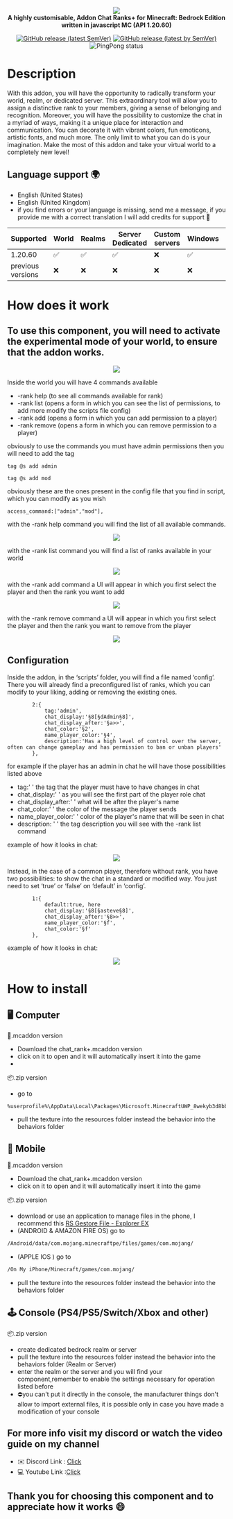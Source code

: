<p align="center">
     <a href="https://github.com/DeathAruban/Chat-Ranks-MCBE">
		<img src="https://github.com/DeathAruban/Chat-Ranks-MCBE/blob/main/img/chat_ranks+.png" loading="eager" />
	</a><br>
	<b>A highly customisable, Addon Chat Ranks+ for Minecraft: Bedrock Edition written in javascript MC (API 1.20.60)</b>
</p>
<p align="center">
	<a href="https://github.com/DeathAruban/Chat-Ranks-MCBE/releases/latest"><img alt="GitHub release (latest SemVer)" src="https://img.shields.io/github/v/release/DeathAruban/Chat-Ranks-MCBE?label=release&sort=semver"></a>
	<a href="https://github.com/DeathArubanChat-Ranks-MCBE/releases/latest"><img alt="GitHub release (latest by SemVer)" src="https://img.shields.io/github/downloads/DeathAruban/Chat-Ranks-MCBE/latest/total?sort=semver"></a>
<img alt="PingPong status" src="https://img.shields.io/pingpong/status/sp_7b7ce509b36c47ee9b20d041d018dc0a">
</p>

# Description
With this addon, you will have the opportunity to radically transform your world, realm, or dedicated server. This extraordinary tool will allow you to assign a distinctive rank to your members, giving a sense of belonging and recognition. Moreover, you will have the possibility to customize the chat in a myriad of ways, making it a unique place for interaction and communication. You can decorate it with vibrant colors, fun emoticons, artistic fonts, and much more. The only limit to what you can do is your imagination. Make the most of this addon and take your virtual world to a completely new level!

## Language support 🌍
- English (United States)
- English (United Kingdom)
- if you find errors or your language is missing, send me a message, if you provide me with a correct translation I will add credits for support 🤝

| Supported | World | Realms |Server Dedicated | Custom servers | Windows | Mobile | PS4/PS5 | Xbox | Nintendo Switch |
| ------- | ------------------ | ------------------ | ------------------ | ------------------ | ------------------ | ------------------ | ------------------ | ------------------ | ------------------ |
| 1.20.60   |:white_check_mark: | :white_check_mark: | :white_check_mark: | :x: | :white_check_mark: | :white_check_mark: | :white_check_mark: | :white_check_mark: | :white_check_mark: |
| previous versions   | :x:  | :x: | :x: | :x: | :x: | :x: | :x: | :x: | :x: | :x: | 

# How does it work
## To use this component, you will need to activate the experimental mode of your world, to ensure that the addon works.
<p align="center"><img src="https://github.com/DeathAruban/Chat-Ranks-MCBE/blob/main/img/experimental.png" loading="eager" /></p>
Inside the world you will have 4 commands available

- -rank help   (to see all commands available for rank)
- -rank list   (opens a form in which you can see the list of permissions, to add more modify the scripts file config)
- -rank add    (opens a form in which you can add permission to a player)
- -rank remove   (opens a form in which you can remove permission to a player)

obviously to use the commands you must have admin permissions
then you will need to add the tag
```json5
tag @s add admin
```
```json5
tag @s add mod
```
obviously these are the ones present in the config file that you find in script, which you can modify as you wish
```json5
access_command:["admin","mod"],
```
with the -rank help command you will find the list of all available commands.
<p align="center"><img src="https://github.com/DeathAruban/Chat-Ranks-MCBE/blob/main/img/help.png" loading="eager" /></p>
with the -rank list command you will find a list of ranks available in your world
<p align="center"><img src="https://github.com/DeathAruban/Chat-Ranks-MCBE/blob/main/img/list.png" loading="eager" /></p>
with the -rank add command a UI will appear in which you first select the player and then the rank you want to add
<p align="center"><img src="https://github.com/DeathAruban/Chat-Ranks-MCBE/blob/main/img/add.png" loading="eager" /></p>
with the -rank remove command a UI will appear in which you first select the player and then the rank you want to remove from the player
<p align="center"><img src="https://github.com/DeathAruban/Chat-Ranks-MCBE/blob/main/img/add.png" loading="eager" /></p>

## Configuration
Inside the addon, in the ‘scripts’ folder, you will find a file named ‘config’. There you will already find a preconfigured list of ranks, which you can modify to your liking, adding or removing the existing ones.
```json5
        2:{
            tag:'admin', 
            chat_display:'§8[§dAdmin§8]',
            chat_display_after:'§a>>', 
            chat_color:'§2', 
            name_player_color:'§4', 
            description:'Has a high level of control over the server, often can change gameplay and has permission to ban or unban players'
        },
```
for example if the player has an admin in chat he will have those possibilities listed above

- tag:' '  the tag that the player must have to have changes in chat
- chat_display:' ' as you will see the first part of the player role chat
- chat_display_after:' ' what will be after the player's name
- chat_color:' ' the color of the message the player sends 
- name_player_color:' ' color of the player's name that will be seen in chat
- description: ' ' the tag description you will see with the -rank list command

example of how it looks in chat:
<p align="center"><img src="https://github.com/DeathAruban/Chat-Ranks-MCBE/blob/main/img/chat.png" loading="eager" /></p>
Instead, in the case of a common player, therefore without rank, you have two possibilities: to show the chat in a standard or modified way. You just need to set ‘true’ or ‘false’ on ‘default’ in ‘config’.

```json5
        1:{
            default:true, here
            chat_display:'§8[§asteve§8]',
            chat_display_after:'§8>>',
            name_player_color:'§f',
            chat_color:'§f'
        },
```

example of how it looks in chat:
<p align="center"><img src="https://github.com/DeathAruban/Chat-Ranks-MCBE/blob/main/img/base.png" loading="eager" /></p>

# How to install

## 🖥️ Computer

📁.mcaddon version
- Download the chat_rank+.mcaddon version
- click on it to open and it will automatically insert it into the game
- 
📦.zip version
- go to 
 ```bash
%userprofile%\AppData\Local\Packages\Microsoft.MinecraftUWP_8wekyb3d8bbwe\LocalState\games\com.mojang\
```
- pull the texture into the resources folder instead the behavior into the behaviors folder

## 📱 Mobile

📁.mcaddon version
- Download the chat_rank+.mcaddon version
- click on it to open and it will automatically insert it into the game

📦.zip version
- download or use an application to manage files in the phone, I recommend this [RS Gestore File - Explorer EX](https://play.google.com/store/apps/details?id=com.rs.explorer.filemanager&hl=it&gl=US)
- (ANDROID & AMAZON FIRE OS) go to 
 ```bash
/Android/data/com.mojang.minecraftpe/files/games/com.mojang/
```

- (APPLE IOS ) go to

 ```bash
/On My iPhone/Minecraft/games/com.mojang/
```

- pull the texture into the resources folder instead the behavior into the behaviors folder

## 🕹️ Console (PS4/PS5/Switch/Xbox and other)

📦.zip version
- create dedicated bedrock realm or server
- pull the texture into the resources folder instead the behavior into the behaviors folder (Realm or Server)
- enter the realm or the server and you will find your component,remember to enable the settings necessary for operation listed before
- ⛔you can't put it directly in the console, the manufacturer things don't allow to import external files, it is possible only in case you have made a modification of your console

## For more info visit my discord or watch the video guide on my channel
- ✉️ Discord Link : [Click](https://discord.gg/NKy9A9RAe8)
- 💻 Youtube Link :[Click](https://www.youtube.com/watch?v=axPOtFdQQwc&ab_channel=Death_Aruban%E2%84%A2)

## Thank you for choosing this component and to appreciate how it works 😄

